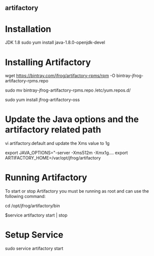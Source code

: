 ## artifactory


# Installation

JDK 1.8
sudo yum install java-1.8.0-openjdk-devel

# Installing Artifactory

wget https://bintray.com/jfrog/artifactory-rpms/rpm -O bintray-jfrog-artifactory-rpms.repo

sudo mv bintray-jfrog-artifactory-rpms.repo /etc/yum.repos.d/

sudo yum install jfrog-artifactory-oss


# Update the Java options and the artifactory related path

vi artifactory.default  and update the Xms value to 1g

export JAVA_OPTIONS="-server -Xms512m -Xmx1g…. 
export ARTIFACTORY_HOME=/var/opt/jfrog/artifactory

# Running Artifactory
To start or stop Artifactory you must be running as root and can use the following command:

cd /opt/jfrog/artifactory/bin

$service artifactory start | stop

# Setup Service
sudo service artifactory start













